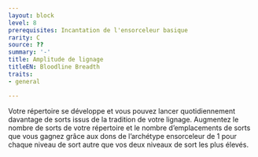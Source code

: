 ```yaml
---
layout: block
level: 8
prerequisites: Incantation de l'ensorceleur basique
rarity: C
source: ??
summary: '-'
title: Amplitude de lignage
titleEN: Bloodline Breadth
traits:
- general

---
```


<p>Votre répertoire se développe et vous pouvez lancer quotidiennement davantage de sorts issus de la tradition de votre lignage. Augmentez le nombre de sorts de votre répertoire et le nombre d’emplacements de sorts que vous gagnez grâce aux dons de l’archétype ensorceleur de 1 pour chaque niveau de sort autre que vos deux niveaux de sort les plus élevés.</p>